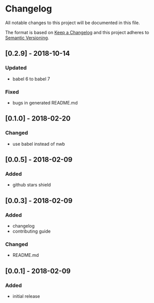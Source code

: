 # Changelog

All notable changes to this project will be documented in this file.

The format is based on [Keep a Changelog](http://keepachangelog.com/en/1.0.0/)
and this project adheres to [Semantic Versioning](http://semver.org/spec/v2.0.0.html).

## [0.2.9] - 2018-10-14
### Updated
* babel 6 to babel 7
### Fixed
* bugs in generated README.md

## [0.1.0] - 2018-02-20
### Changed
* use babel instead of nwb

## [0.0.5] - 2018-02-09
### Added
* github stars shield

## [0.0.3] - 2018-02-09
### Added
* changelog
* contributing guide
### Changed
* README.md

## [0.0.1] - 2018-02-09
### Added
* initial release
